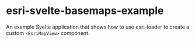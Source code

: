 # esri-svelte-basemaps-example

An example Svelte application that shows how to use esri-loader to create a custom `<EsriMapView>` component. 
